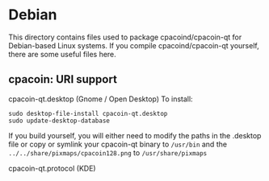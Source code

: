 
Debian
====================
This directory contains files used to package cpacoind/cpacoin-qt
for Debian-based Linux systems. If you compile cpacoind/cpacoin-qt yourself, there are some useful files here.

## cpacoin: URI support ##


cpacoin-qt.desktop  (Gnome / Open Desktop)
To install:

	sudo desktop-file-install cpacoin-qt.desktop
	sudo update-desktop-database

If you build yourself, you will either need to modify the paths in
the .desktop file or copy or symlink your cpacoin-qt binary to `/usr/bin`
and the `../../share/pixmaps/cpacoin128.png` to `/usr/share/pixmaps`

cpacoin-qt.protocol (KDE)

